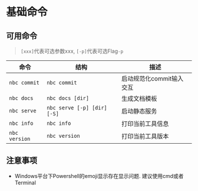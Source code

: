 # 基础命令

## 可用命令

> `[xxx]`代表可选参数xxx, `[-p]`代表可选Flag`-p`

| 命令 | 结构 | 描述 |
| --- | --- | --- |
| `nbc commit` | `nbc commit` | 启动规范化commit输入交互 |
| `nbc docs` | `nbc docs [dir]` | 生成文档模板 |
| `nbc serve` | `nbc serve [-p] [dir] [-S]` | 启动静态服务 |
| `nbc info` | `nbc info` | 打印当前工具信息 |
| `nbc version` | `nbc version` | 打印当前工具版本 |

## 注意事项

- Windows平台下Powershell的emoji显示存在显示问题. 建议使用cmd或者Terminal
